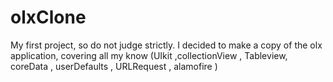 # olxClone
My first project, so do not judge strictly. I decided to make a copy of the olx application, covering all my know (UIkit ,collectionView , Tableview, coreData , userDefaults , URLRequest , alamofire )
